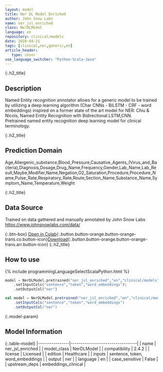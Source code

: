 ```yaml
---
layout: model
title: Ner DL Model Enriched
author: John Snow Labs
name: ner_jsl_enriched
class: NerDLModel
language: en
repository: clinical/models
date: 2020-04-21
tags: [clinical,ner,generic,en]
article_header:
   type: cover
use_language_switcher: "Python-Scala-Java"
---
```


{:.h2_title}
## Description
Named Entity recognition annotator allows for a generic model to be trained by utilizing a deep learning algorithm (Char CNNs - BiLSTM - CRF - word embeddings) inspired on a former state of the art model for NER: Chiu & Nicols, Named Entity Recognition with Bidirectional LSTM,CNN.  
Pretrained named entity recognition deep learning model for clinical terminology.

{:.h2_title}
## Prediction Domain
Age,Allergenic_substance,Blood_Pressure,Causative_Agents_(Virus_and_Bacteria),Diagnosis,Dosage,Drug_Name,Frequency,Gender,Lab_Name,Lab_Result,Maybe,Modifier,Name,Negation,O2_Saturation,Procedure,Procedure_Name,Pulse_Rate,Respiratory_Rate,Route,Section_Name,Substance_Name,Symptom_Name,Temperature,Weight

{:.h2_title}
## Data Source
Trained on data gathered and manually annotated by John Snow Labs
https://www.johnsnowlabs.com/data/  

{:.btn-box}
[Open in Colab](https://colab.research.google.com/github/JohnSnowLabs/spark-nlp-workshop/blob/master/tutorials/Certification_Trainings/Healthcare/1.Clinical_Named_Entity_Recognition_Model.ipynb){:.button.button-orange.button-orange-trans.co.button-icon}[Download](https://s3.amazonaws.com/auxdata.johnsnowlabs.com/clinical/models/ner_jsl_enriched_en_2.4.2_2.4_1587513303751.zip){:.button.button-orange.button-orange-trans.arr.button-icon}
{:.h2_title}
## How to use 
<div class="tabs-box" markdown="1">

{% include programmingLanguageSelectScalaPython.html %}

```python
model = NerDLModel.pretrained("ner_jsl_enriched","en","clinical/models")\
	.setInputCols("sentence","token","word_embeddings")\
	.setOutputCol("ner")
```

```scala
val model = NerDLModel.pretrained("ner_jsl_enriched","en","clinical/models")
	.setInputCols("sentence","token","word_embeddings")
	.setOutputCol("ner")
```
</div>



{:.model-param}
## Model Information

{:.table-model}
|----------------|----------------------------------|
| name           | ner_jsl_enriched                 |
| model_class    | NerDLModel                       |
| compatibility  | 2.4.2                            |
| license        | Licensed                         |
| edition        | Healthcare                       |
| inputs         | sentence, token, word_embeddings |
| output         | ner                              |
| language       | en                               |
| case_sensitive | False                            |
| upstream_deps  | embeddings_clinical              |

